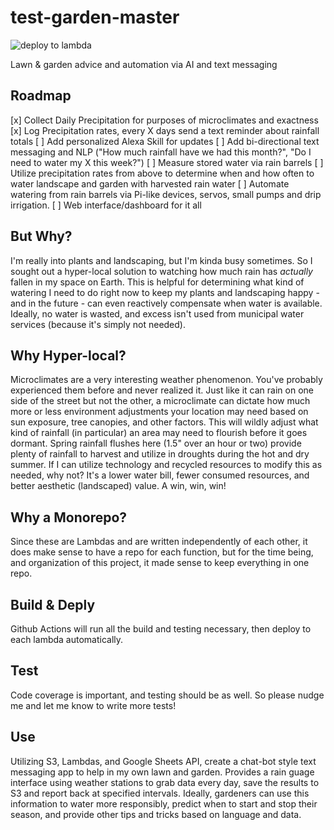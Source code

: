# test-garden-master
![deploy to lambda](https://github.com/shawnstrickland/test-garden-master/workflows/deploy%20to%20lambda/badge.svg)

Lawn & garden advice and automation via AI and text messaging

## Roadmap
[x] Collect Daily Precipitation for purposes of microclimates and exactness
[x] Log Precipitation rates, every X days send a text reminder about rainfall totals
[ ] Add personalized Alexa Skill for updates
[ ] Add bi-directional text messaging and NLP ("How much rainfall have we had this month?", "Do I need to water my X this week?")
[ ] Measure stored water via rain barrels
[ ] Utilize precipitation rates from above to determine when and how often to water landscape and garden with harvested rain water
[ ] Automate watering from rain barrels via Pi-like devices, servos, small pumps and drip irrigation.
[ ] Web interface/dashboard for it all

## But Why?
I'm really into plants and landscaping, but I'm kinda busy sometimes. So I sought out a hyper-local solution to watching how much rain has *actually* fallen in my space on Earth. This is helpful for determining what kind of watering I need to do right now to keep my plants and landscaping happy - and in the future - can even reactively compensate when water is available. Ideally, no water is wasted, and excess isn't used from municipal water services (because it's simply not needed).

## Why Hyper-local?
Microclimates are a very interesting weather phenomenon. You've probably experienced them before and never realized it. Just like it can rain on one side of the street but not the other, a microclimate can dictate how much more or less environment adjustments your location may need based on sun exposure, tree canopies, and other factors. This will wildly adjust what kind of rainfall (in particular) an area may need to flourish before it goes dormant. Spring rainfall flushes here (1.5" over an hour or two) provide plenty of rainfall to harvest and utilize in droughts during the hot and dry summer. If I can utilize technology and recycled resources to modify this as needed, why not? It's a lower water bill, fewer consumed resources, and better aesthetic (landscaped) value. A win, win, win!

## Why a Monorepo?
Since these are Lambdas and are written independently of each other, it does make sense to have a repo for each function, but for the time being, and organization of this project, it made sense to keep everything in one repo.

## Build & Deply
Github Actions will run all the build and testing necessary, then deploy to each lambda automatically.

## Test
Code coverage is important, and testing should be as well. So please nudge me and let me know to write more tests!

## Use
Utilizing S3, Lambdas, and Google Sheets API, create a chat-bot style text messaging app to help in my own lawn and garden.
Provides a rain guage interface using weather stations to grab data every day, save the results to S3 and report back at specified intervals. Ideally, gardeners can use this information to water more responsibly, predict when to start and stop their season, and provide other tips and tricks based on language and data.

